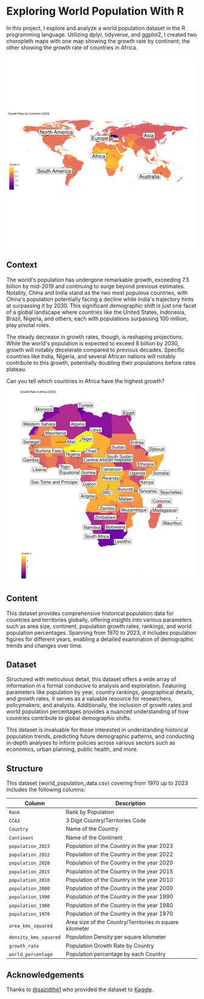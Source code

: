 # Exploring World Population With R
In this project, I explore and analyze a world population dataset in the R programming language. Utilizing dplyr, tidyverse, and ggplot2, I created two choropleth maps with one map showing the growth rate by continent; the other showing the growth rate of countries in Africa.

![Growth Rate By Continent | Choropleth](world_plot.jpg)

## Context

The world's population has undergone remarkable growth, exceeding 7.5 billion by mid-2019 and continuing to surge beyond previous estimates. Notably, China and India stand as the two most populous countries, with China's population potentially facing a decline while India's trajectory hints at surpassing it by 2030. This significant demographic shift is just one facet of a global landscape where countries like the United States, Indonesia, Brazil, Nigeria, and others, each with populations surpassing 100 million, play pivotal roles.

The steady decrease in growth rates, though, is reshaping projections. While the world's population is expected to exceed 8 billion by 2030, growth will notably decelerate compared to previous decades. Specific countries like India, Nigeria, and several African nations will notably contribute to this growth, potentially doubling their populations before rates plateau.

Can you tell which countries in Africa have the highest growth?

![Growth Rate in Africa | Choropleth](africa_plot.jpg)

## Content

This dataset provides comprehensive historical population data for countries and territories globally, offering insights into various parameters such as area size, continent, population growth rates, rankings, and world population percentages. Spanning from 1970 to 2023, it includes population figures for different years, enabling a detailed examination of demographic trends and changes over time.

## Dataset

Structured with meticulous detail, this dataset offers a wide array of information in a format conducive to analysis and exploration. Featuring parameters like population by year, country rankings, geographical details, and growth rates, it serves as a valuable resource for researchers, policymakers, and analysts. Additionally, the inclusion of growth rates and world population percentages provides a nuanced understanding of how countries contribute to global demographic shifts.

This dataset is invaluable for those interested in understanding historical population trends, predicting future demographic patterns, and conducting in-depth analyses to inform policies across various sectors such as economics, urban planning, public health, and more.

## Structure

This dataset (world_population_data.csv) covering from 1970 up to 2023 includes the following columns:

| Column | Description |
|--------|-------------|
| `Rank` | Rank by Population |
| `CCA3` | 3 Digit Country/Territories Code |
| `Country` | Name of the Country|
| `Continent` | Name of the Continent|
| `population_2023` | Population of the Country in the year 2023 |
| `population_2022` | Population of the Country in the year 2022 |
| `population_2020` | Population of the Country in the year 2020 |
| `population_2015` | Population of the Country in the year 2015 |
| `population_2010` | Population of the Country in the year 2010 |
| `population_2000` | Population of the Country in the year 2000 |
| `population_1990` | Population of the Country in the year 1990 |
| `population_1980` | Population of the Country in the year 1980 |
| `population_1970` | Population of the Country in the year 1970 |
| `area_kms_squared` | Area size of the Country/Territories in square kilometer |
| `density_kms_squared` | Population Density per square kilometer |
| `growth_rate` | Population Growth Rate by Country |
| `world_percentage` | Population percentage by each Country |

## Acknowledgements

Thanks to [@sazidthe1](https://github.com/sazidthe1) who provided the dataset to [Kaggle](https://www.kaggle.com/datasets/sazidthe1/world-population-data/data).


